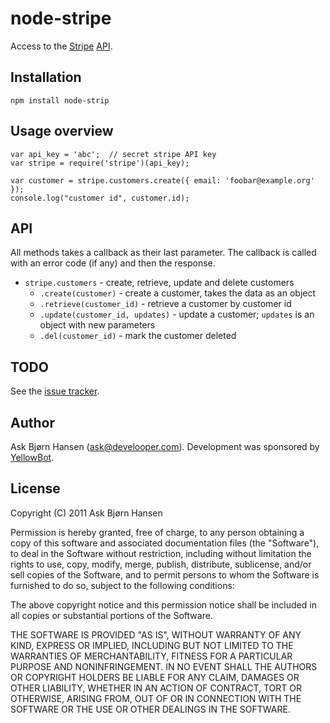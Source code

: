 # node-stripe

Access to the [Stripe](https://stripe.com/) [API](http://stripe.com/api).


## Installation

`npm install node-strip`

## Usage overview


    var api_key = 'abc';  // secret stripe API key
    var stripe = require('stripe')(api_key);

    var customer = stripe.customers.create({ email: 'foobar@example.org' });
    console.log("customer id", customer.id);


## API

All methods takes a callback as their last parameter. The callback is called with an error code (if any) and then
the response.

* `stripe.customers` - create, retrieve, update and delete customers
   * `.create(customer)` - create a customer, takes the data as an object
   * `.retrieve(customer_id)` - retrieve a customer by customer id
   * `.update(customer_id, updates)` - update a customer; `updates` is an object with new parameters
   * `.del(customer_id)` - mark the customer deleted


## TODO

See the [issue tracker](http://github.com/abh/node-stripe).

## Author

Ask Bjørn Hansen (ask@develooper.com). Development was sponsored by [YellowBot](http://www.yellowbot.com/).


## License

Copyright (C) 2011 Ask Bjørn Hansen

Permission is hereby granted, free of charge, to any person obtaining a copy
of this software and associated documentation files (the "Software"), to deal
in the Software without restriction, including without limitation the rights
to use, copy, modify, merge, publish, distribute, sublicense, and/or sell
copies of the Software, and to permit persons to whom the Software is
furnished to do so, subject to the following conditions:

The above copyright notice and this permission notice shall be included in
all copies or substantial portions of the Software.

THE SOFTWARE IS PROVIDED "AS IS", WITHOUT WARRANTY OF ANY KIND, EXPRESS OR
IMPLIED, INCLUDING BUT NOT LIMITED TO THE WARRANTIES OF MERCHANTABILITY,
FITNESS FOR A PARTICULAR PURPOSE AND NONINFRINGEMENT. IN NO EVENT SHALL THE
AUTHORS OR COPYRIGHT HOLDERS BE LIABLE FOR ANY CLAIM, DAMAGES OR OTHER
LIABILITY, WHETHER IN AN ACTION OF CONTRACT, TORT OR OTHERWISE, ARISING FROM,
OUT OF OR IN CONNECTION WITH THE SOFTWARE OR THE USE OR OTHER DEALINGS IN
THE SOFTWARE.